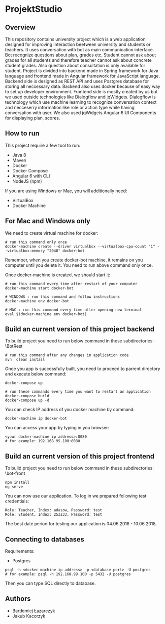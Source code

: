 # ProjektStudio

## Overview
This repository contains university project which is a web application designed for improving interaction beetween university and students or teachers. It uses conversation with bot as main communication interface. Bot recognize questions about plan, grades etc. Student cannot ask about grades for all students and therefore teacher cannot ask about concrete student grades. Also question about consultation is only available for student. Project is divided into backend made in Spring framework for Java language and frontend made in Angular framework for JavaScript language. Backend side is designed as REST API and uses Postgres database for storing all neccessary data. Backend also uses docker because of easy way to set up developer environment. Frontend side is mostly created by us but we used outside technologies like Dialogflow and jqWidgets. Dialogflow is technology which use machine learning to recognize conversation context and necceserry information like role or action type while having conversation with user. We also used jqWidgets Angular 6 UI Components for displaying plan, scores. 

## How to run

This project require a few tool to run:
- Java 8
- Maven
- Docker
- Docker Compose
- Angular 6 with CLI
- NodeJS (npm)

If you are using Windows or Mac, you will additionally need:
- VirtualBox
- Docker Machine

## For Mac and Windows only
We need to create virtual machine for docker:

```
# run this command only once
docker-machine create --driver virtualbox --virtualbox-cpu-count "1" --virtualbox-memory "2048" docker-bot
```
Remember, when you create docker-bot machine, it remains on you computer until you delete it. You need
to run above command only once.

Once docker-machine is created, we should start it:
```
# run this command every time after restart of your computer
docker-machine start docker-bot 

# WINDOWS : run this command and follow instructions
docker-machine env docker-bot

# MAC : run this command every time after opening new terminal
eval $(docker-machine env docker-bot)
```

## Build an current version of this project backend
To build project you need to run below command in these subdirectories: \BotRest
```
# run this command after any changes in application code
mvn  clean install
```

Once you app is successfully built, you need to proceed to parrent directory and execute below command:
```
docker-compose up
```

```
# run these commands every time you want to restart an application
docker-compose build
docker-compose up -d
```

You can check IP address of you docker machine by command:
```
docker-machine ip docker-bot
```

You can access your app by typing in you browser:
```
<your docker-machine ip address>:8080
# for example: 192.168.99.100:8080
```
## Build an current version of this project frontend
To build project you need to run below command in these subdirectories: \bot-front
``` 
npm install
ng serve
```
You can now use our application. To log in we prepared following test credentials:
```
Role: Teacher, Index: adasow, Password: test
Role: Student, Index: 253233, Password: test
```
The best date period for testing our application is 04.06.2018 - 10.06.2018.


## Connecting to databases

Requirements:
- Postgres

```
psql -h <docker machine ip address> -p <database port> -U postgres
# for example: psql -h 192.168.99.100 -p 5432 -U postgres
```

Then you can type SQL directly to database.

## Authors
- Bartłomiej Łazarczyk
- Jakub Kacorzyk
